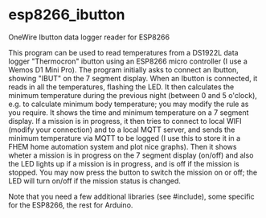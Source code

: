 # esp8266_ibutton
OneWire Ibutton data logger reader for ESP8266

This program can be used to read temperatures from a DS1922L data logger "Thermocron" ibutton using an ESP8266 micro controller (I use a Wemos D1 Mini Pro).
The program initially asks to connect an Ibutton, showing "IBUT" on the 7 segment display.
When an Ibutton is connected, it reads in all the temperatures, flashing the LED.
It then calculates the minimum temperature during the previous night (between 0 and 5 o'clock), e.g. to calculate minimum body temperature; you may modify the rule as you require.
It shows the time and minimum temperature on a 7 segment display.
If a mission is in progress, it then tries to connect to local WIFI (modify your connection) and to a local MQTT server, and sends the minimum temperature via MQTT to be logged (I use this to store it in a FHEM home automation system and plot nice graphs).
Then it shows wheter a mission is in progress on the 7 segment display (on/off) and also the LED lights up if a mission is in progress, and is off if the mission is stopped.
You may now press the button to switch the mission on or off; the LED will turn on/off if the mission status is changed.

Note that you need a few additional libraries (see #include), some specific for the ESP8266, the rest for Arduino.
